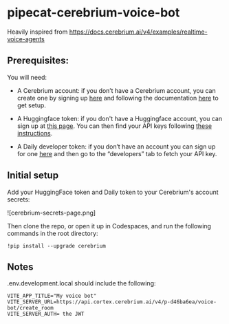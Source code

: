# pipecat-cerebrium-voice-bot

Heavily inspired from https://docs.cerebrium.ai/v4/examples/realtime-voice-agents

## Prerequisites:

You will need:

- A Cerebrium account: if you don’t have a Cerebrium account, you can create one by signing up [here](https://dashboard.cerebrium.ai/register) and following the documentation [here](https://docs.cerebrium.ai/cerebrium/getting-started/installation) to get setup.

- A Huggingface token: if you don't have a Huggingface account, you can sign up at [this page](https://huggingface.co/join). You can then find your API keys following [these instructions](https://huggingface.co/docs/hub/security-tokens).

- A Daily developer token: if you don’t have an account you can sign up for one [here](https://dashboard.daily.co/u/signup) and then go to the “developers” tab to fetch your API key.

## Initial setup

Add your HuggingFace token and Daily token to your Cerebrium's account secrets:

![cerebrium-secrets-page.png]

Then clone the repo, or open it up in Codespaces, and run the following commands in the root directory:

```
!pip install --upgrade cerebrium
```


## Notes

.env.development.local should include the following:

```
VITE_APP_TITLE="My voice bot"
VITE_SERVER_URL=https://api.cortex.cerebrium.ai/v4/p-d46ba6ea/voice-bot/create_room
VITE_SERVER_AUTH= the JWT
```